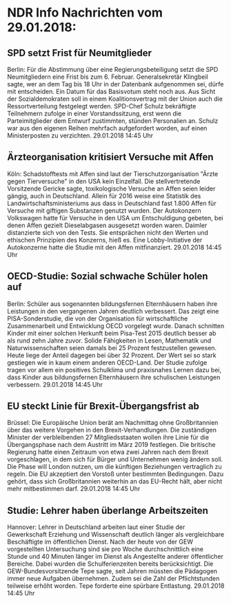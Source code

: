 # NDR Info Nachrichten vom 29.01.2018:


## SPD setzt Frist für Neumitglieder
Berlin: Für die Abstimmung über eine Regierungsbeteiligung setzt die SPD Neumitgliedern eine Frist bis zum 6. Februar. Generalsekretär Klingbeil sagte, wer an dem Tag bis 18 Uhr in der Datenbank aufgenommen sei, dürfe mit entscheiden. Ein Datum für das Basisvotum steht noch aus. Aus Sicht der Sozialdemokraten soll in einem Koalitionsvertrag mit der Union auch die Ressortverteilung festgelegt werden. SPD-Chef Schulz bekräftigte Teilnehmern zufolge in einer Vorstandssitzung, erst wenn die Parteimitglieder dem Entwurf zustimmten, stünden Personalien an. Schulz war aus den eigenen  Reihen mehrfach aufgefordert worden, auf einen Ministerposten zu verzichten. 29.01.2018 14:45 Uhr 

## Ärzteorganisation kritisiert Versuche mit Affen
Köln:       Schadstofftests mit Affen sind laut der Tierschutzorganisation "Ärzte gegen Tierversuche" in den USA kein Einzelfall. Die stellvertretende Vorsitzende Gericke sagte, toxikologische Versuche an Affen seien leider gängig, auch in Deutschland. Allein für 2016 weise eine Statistik des Landwirtschaftsministeriums aus dass in Deutschland fast 1.800 Affen für Versuche mit giftigen Substanzen genutzt wurden. Der Autokonzern Volkswagen hatte für Versuche in den USA um Entschuldigung gebeten, bei denen Affen gezielt Dieselabgasen ausgesetzt worden waren. Daimler distanzierte sich von den Tests. Sie entsprächen nicht den Werten und ethischen Prinzipien des Konzerns, hieß es. Eine Lobby-Initiative der Autokonzerne hatte die Studie mit den Affen mitfinanziert. 29.01.2018 14:45 Uhr 

## OECD-Studie: Sozial schwache Schüler holen auf
Berlin: Schüler aus sogenannten bildungsfernen Elternhäusern haben ihre Leistungen in den vergangenen Jahren deutlich verbessert. Das zeigt eine PISA-Sonderstudie, die von der Organisation für wirtschaftliche Zusammenarbeit und Entwicklung OECD vorgelegt wurde. Danach schnitten Kinder mit einer solchen Herkunft beim Pisa-Test 2015 deutlich besser ab als rund zehn Jahre zuvor. Solide Fähigkeiten in Lesen, Mathematik und Naturwissenschaften seien damals bei 25 Prozent festzustellen gewesen. Heute liege der Anteil dagegen bei über 32 Prozent. Der Wert sei so stark gestiegen wie in kaum einem anderen OECD-Land. Der Studie zufolge tragen vor allem ein positives Schulklima und praxisnahes Lernen dazu bei, dass Kinder aus bildungsfernen Elternhäusern  ihre schulischen Leistungen verbessern. 29.01.2018 14:45 Uhr 

## EU steckt Linie für Brexit-Übergangsfrist ab
Brüssel: Die Europäische Union berät am Nachmittag ohne Großbritannien über das weitere Vorgehen in den Brexit-Verhandlungen. Die zuständigen Minister der verbleibenden 27 Mitgliedsstaaten wollen ihre Linie für die Übergangsphase nach dem Austritt im März 2019 festlegen. Die britische Regierung hatte einen Zeitraum von etwa zwei Jahren nach dem Brexit vorgeschlagen, in dem sich für Bürger und Unternehmen wenig ändern soll. Die Phase will London nutzen, um die künftigen Beziehungen vertraglich zu regeln. Die EU akzeptiert den Vorstoß unter bestimmten Bedingungen. Dazu gehört, dass sich Großbritannien weiterhin an das EU-Recht hält, aber nicht mehr mitbestimmen darf. 29.01.2018 14:45 Uhr 

## Studie: Lehrer haben überlange Arbeitszeiten
Hannover:        Lehrer in Deutschland arbeiten laut einer Studie der Gewerkschaft Erziehung und Wissenschaft deutlich länger als vergleichbare Beschäftigte im öffentlichen Dienst. Nach der heute von der GEW vorgestellten Untersuchung sind sie pro Woche durchschnittlich eine Stunde und 40 Minuten länger im Dienst als Angestellte anderer öffentlicher Bereiche. Dabei wurden die Schulferienzeiten bereits berücksichtigt. Die GEW-Bundesvorsitzende Tepe sagte, seit Jahren müssten die Pädagogen immer neue Aufgaben übernehmen. Zudem sei die Zahl der Pflichtstunden teilweise erhöht worden. Tepe forderte eine spürbare Entlastung. 29.01.2018 14:45 Uhr 
